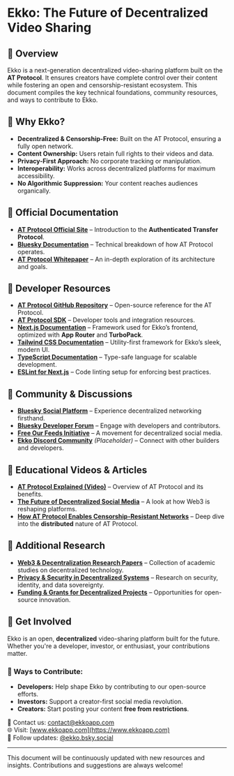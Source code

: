 # Ekko: The Future of Decentralized Video Sharing

## 📌 Overview
Ekko is a next-generation decentralized video-sharing platform built on the **AT Protocol**. It ensures creators have complete control over their content while fostering an open and censorship-resistant ecosystem. This document compiles the key technical foundations, community resources, and ways to contribute to Ekko.

## 🚀 Why Ekko?
- **Decentralized & Censorship-Free:** Built on the AT Protocol, ensuring a fully open network.
- **Content Ownership:** Users retain full rights to their videos and data.
- **Privacy-First Approach:** No corporate tracking or manipulation.
- **Interoperability:** Works across decentralized platforms for maximum accessibility.
- **No Algorithmic Suppression:** Your content reaches audiences organically.

## 🔹 Official Documentation
- **[AT Protocol Official Site](https://atproto.com)** – Introduction to the **Authenticated Transfer Protocol**.
- **[Bluesky Documentation](https://docs.bsky.app/docs/advanced-guides/atproto)** – Technical breakdown of how AT Protocol operates.
- **[AT Protocol Whitepaper](https://arxiv.org/abs/2402.03239)** – An in-depth exploration of its architecture and goals.

## 🔹 Developer Resources
- **[AT Protocol GitHub Repository](https://github.com/bluesky-social/atproto)** – Open-source reference for the AT Protocol.
- **[AT Protocol SDK](https://atproto.blue)** – Developer tools and integration resources.
- **[Next.js Documentation](https://nextjs.org/docs)** – Framework used for Ekko’s frontend, optimized with **App Router** and **TurboPack**.
- **[Tailwind CSS Documentation](https://tailwindcss.com/docs/installation)** – Utility-first framework for Ekko’s sleek, modern UI.
- **[TypeScript Documentation](https://www.typescriptlang.org/docs/)** – Type-safe language for scalable development.
- **[ESLint for Next.js](https://nextjs.org/docs/basic-features/eslint)** – Code linting setup for enforcing best practices.

## 🔹 Community & Discussions
- **[Bluesky Social Platform](https://bsky.social)** – Experience decentralized networking firsthand.
- **[Bluesky Developer Forum](https://forum.bsky.app/)** – Engage with developers and contributors.
- **[Free Our Feeds Initiative](https://www.theverge.com/2025/1/13/24342799/free-our-feeds-social-media-ecosystem-at-protocol-bluesky)** – A movement for decentralized social media.
- **[Ekko Discord Community](https://discord.gg/example)** *(Placeholder)* – Connect with other builders and developers.

## 🔹 Educational Videos & Articles
- **[AT Protocol Explained (Video)](https://www.youtube.com/watch?v=ac2gFrATm7U)** – Overview of AT Protocol and its benefits.
- **[The Future of Decentralized Social Media](https://www.wired.com/story/decentralized-social-media-future)** – A look at how Web3 is reshaping platforms.
- **[How AT Protocol Enables Censorship-Resistant Networks](https://arstechnica.com/gadgets/2025/02/how-at-protocol-works/)** – Deep dive into the **distributed** nature of AT Protocol.

## 🔹 Additional Research
- **[Web3 & Decentralization Research Papers](https://web3research.io/)** – Collection of academic studies on decentralized technology.
- **[Privacy & Security in Decentralized Systems](https://privacylab.yale.edu/)** – Research on security, identity, and data sovereignty.
- **[Funding & Grants for Decentralized Projects](https://grants.web3.foundation/)** – Opportunities for open-source innovation.

## 🎯 Get Involved
Ekko is an open, **decentralized** video-sharing platform built for the future. Whether you're a developer, investor, or enthusiast, your contributions matter.

### **📢 Ways to Contribute:**
- **Developers:** Help shape Ekko by contributing to our open-source efforts.
- **Investors:** Support a creator-first social media revolution.
- **Creators:** Start posting your content **free from restrictions**.

📩 Contact us: [contact@ekkoapp.com](mailto:contact@ekkoapp.com)  
🌐 Visit: [www.ekkoapp.com](https://www.ekkoapp.com)  
🚀 Follow updates: [@ekko.bsky.social](https://bsky.social/@ekko)  

---
This document will be continuously updated with new resources and insights. Contributions and suggestions are always welcome!


